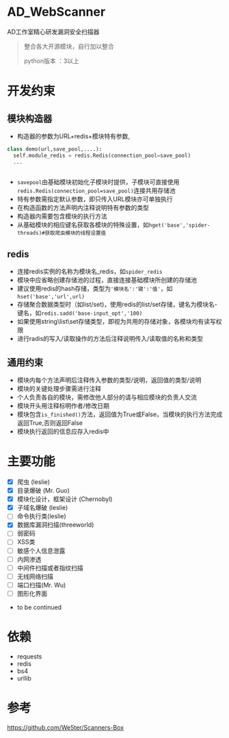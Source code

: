 # AD_WebScanner

AD工作室精心研发漏洞安全扫描器
> 整合各大开源模块，自行加以整合
>
> python版本 ：3以上

# 开发约束
## 模块构造器
- 构造器的参数为URL+redis+模块特有参数,

```python
class demo(url,save_pool,....):
  self.module_redis = redis.Redis(connection_pool=save_pool)
  ...
  
```

- `savepool`由基础模块初始化子模块时提供，子模块可直接使用`redis.Redis(connection_pool=save_pool)`连接共用存储池
- 特有参数需指定默认参数，即只传入URL模块亦可单独执行
- 在构造函数的方法声明内注释说明特有参数的类型
- 构造器内需要包含模块的执行方法
- 从基础模块的相应键名获取各模块的特殊设置，如`hget('base','spider-threads)#获取爬虫模块的线程设置值`

## redis
- 连接redis实例的名称为模块名_redis，如`spider_redis`
- 模块中应省略创建存储池的过程，直接连接基础模块所创建的存储池
- 建议使用redis的hash存储，类型为`'模块名':'键':'值'`，如`hset('base','url',url)`
- 存储聚合数据类型时（如list/set)，使用redis的list/set存储，键名为模块名-键名，如`redis.sadd('base-input_opt','100)`
- 如果使用string\list\set存储类型，即视为共用的存储对象，各模块均有读写权限
- 进行radis的写入/读取操作的方法后注释说明传入/读取值的名称和类型

## 通用约束
- 模块内每个方法声明后注释传入参数的类型/说明，返回值的类型/说明
- 模块的关键处理步骤需进行注释
- 个人负责各自的模块，需修改他人部分的请与相应模块的负责人交流
- 模块开头用注释标明作者/修改日期
- 模块包含`is_finished()`方法，返回值为True或False，当模块的执行方法完成返回True,否则返回False
- 模块执行返回的信息应存入redis中


# 主要功能

- [x] 爬虫 (leslie)  
- [x] 目录爆破 (Mr. Guo)
- [x] 模块化设计，框架设计 (Chernobyl)
- [x] 子域名爆破 (leslie)
- [ ] 命令执行类(leslie)                                      
- [x] 数据库漏洞扫描(threeworld)    
- [ ] 弱密码        
- [ ] XSS类        
- [ ] 敏感个人信息泄露         
- [ ] 内网渗透   
- [ ] 中间件扫描或者指纹扫描
- [ ] 无线网络扫描
- [ ] 端口扫描(Mr. Wu)
- [ ] 图形化界面
- to be continued

# 依赖

- requests
- redis
- bs4
- urllib

# 参考
https://github.com/We5ter/Scanners-Box
